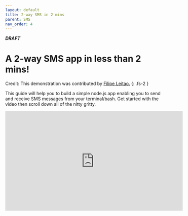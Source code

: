```yaml
---
layout: default
title: 2-way SMS in 2 mins
parent: SMS
nav_order: 4
---
```


**_DRAFT_**

# A 2-way SMS app in less than 2 mins!

Credit: This demonstration was contributed by [Filipe Leitao.](https://github.com/fleitao)
{: .fs-2 }

This guide will help you to build a simple node.js app enabling you to send and receive SMS messages from your terminal/bash.
Get started with the video then scroll down all of the nitty gritty.

<iframe width="560" height="315" src="https://www.youtube.com/embed/UbM2cLXkpQM" title="YouTube video player" frameborder="0" allow="accelerometer; autoplay; clipboard-write; encrypted-media; gyroscope; picture-in-picture" allowfullscreen></iframe>
